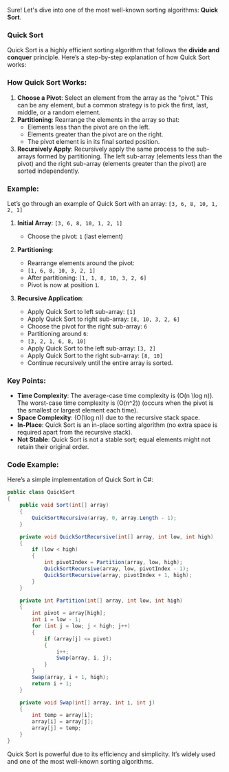 Sure! Let's dive into one of the most well-known sorting algorithms: **Quick Sort**.

### Quick Sort

Quick Sort is a highly efficient sorting algorithm that follows the **divide and conquer** principle. Here’s a step-by-step explanation of how Quick Sort works:

### How Quick Sort Works:
1. **Choose a Pivot**: Select an element from the array as the "pivot." This can be any element, but a common strategy is to pick the first, last, middle, or a random element.
2. **Partitioning**: Rearrange the elements in the array so that:
   - Elements less than the pivot are on the left.
   - Elements greater than the pivot are on the right.
   - The pivot element is in its final sorted position.
3. **Recursively Apply**: Recursively apply the same process to the sub-arrays formed by partitioning. The left sub-array (elements less than the pivot) and the right sub-array (elements greater than the pivot) are sorted independently.

### Example:

Let’s go through an example of Quick Sort with an array: `[3, 6, 8, 10, 1, 2, 1]`

1. **Initial Array**: `[3, 6, 8, 10, 1, 2, 1]`
   - Choose the pivot: `1` (last element)
   
2. **Partitioning**:
   - Rearrange elements around the pivot:
   - `[1, 6, 8, 10, 3, 2, 1]`
   - After partitioning: `[1, 1, 8, 10, 3, 2, 6]`
   - Pivot is now at position `1`.

3. **Recursive Application**:
   - Apply Quick Sort to left sub-array: `[1]`
   - Apply Quick Sort to right sub-array: `[8, 10, 3, 2, 6]`
   - Choose the pivot for the right sub-array: `6`
   - Partitioning around `6`:
   - `[3, 2, 1, 6, 8, 10]`
   - Apply Quick Sort to the left sub-array: `[3, 2]`
   - Apply Quick Sort to the right sub-array: `[8, 10]`
   - Continue recursively until the entire array is sorted.

### Key Points:
- **Time Complexity**: The average-case time complexity is \(O(n \log n)\). The worst-case time complexity is \(O(n^2)\) (occurs when the pivot is the smallest or largest element each time).
- **Space Complexity**: \(O(\log n)\) due to the recursive stack space.
- **In-Place**: Quick Sort is an in-place sorting algorithm (no extra space is required apart from the recursive stack).
- **Not Stable**: Quick Sort is not a stable sort; equal elements might not retain their original order.

### Code Example:

Here’s a simple implementation of Quick Sort in C#:

```csharp
public class QuickSort
{
    public void Sort(int[] array)
    {
        QuickSortRecursive(array, 0, array.Length - 1);
    }

    private void QuickSortRecursive(int[] array, int low, int high)
    {
        if (low < high)
        {
            int pivotIndex = Partition(array, low, high);
            QuickSortRecursive(array, low, pivotIndex - 1);
            QuickSortRecursive(array, pivotIndex + 1, high);
        }
    }

    private int Partition(int[] array, int low, int high)
    {
        int pivot = array[high];
        int i = low - 1;
        for (int j = low; j < high; j++)
        {
            if (array[j] <= pivot)
            {
                i++;
                Swap(array, i, j);
            }
        }
        Swap(array, i + 1, high);
        return i + 1;
    }

    private void Swap(int[] array, int i, int j)
    {
        int temp = array[i];
        array[i] = array[j];
        array[j] = temp;
    }
}
```

Quick Sort is powerful due to its efficiency and simplicity. It’s widely used and one of the most well-known sorting algorithms.